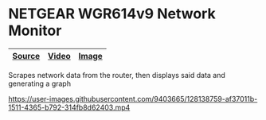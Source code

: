 [netgear-wgr614v9-monitor image]: https://user-images.githubusercontent.com/9403665/128139905-9abc1907-216e-467a-8f77-ed1e04562683.jpg "Dashboard showing graph of network traffic with statistics table below"
[netgear-wgr614v9-monitor video]: https://user-images.githubusercontent.com/9403665/128138759-af37011b-1511-4365-b792-314fb8d62403.mp4
[netgear-wgr614v9-monitor source]: https://github.com/RascalTwo/NETGEAR-WGR614v9-Monitor

# NETGEAR WGR614v9 Network Monitor

| [Source][netgear-wgr614v9-monitor source] | [Video][netgear-wgr614v9-monitor video] | [Image][netgear-wgr614v9-monitor image] |
| - | - | - |

Scrapes network data from the router, then displays said data and generating a graph

https://user-images.githubusercontent.com/9403665/128138759-af37011b-1511-4365-b792-314fb8d62403.mp4
